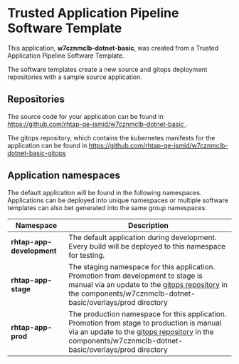 # Trusted Application Pipeline Software Template

This application, **w7cznmclb-dotnet-basic**, was created from a Trusted Application Pipeline Software Template.

The software templates create a new source and gitops deployment repositories with a sample source application. 

## Repositories

The source code for your application can be found in [https://github.com/rhtap-qe-jsmid/w7cznmclb-dotnet-basic ](https://github.com/rhtap-qe-jsmid/w7cznmclb-dotnet-basic ).
 
The gitops repository, which contains the kubernetes manifests for the application can be found in 
[https://github.com/rhtap-qe-jsmid/w7cznmclb-dotnet-basic-gitops ](https://github.com/rhtap-qe-jsmid/w7cznmclb-dotnet-basic-gitops ) 

## Application namespaces 

The default application will be found in the following namespaces. Applications can be deployed into unique namespaces or multiple software templates can also bet generated into the same group namespaces.  

|  Namespace   |  Description   |  
| -------- | -------- |   
| **rhtap-app-development** | The default application during development. Every build will be deployed to this namespace for testing. | 
| **rhtap-app-stage** | The staging namespace for this application. Promotion from development to stage is manual via an update to the [gitops repository](https://github.com/rhtap-qe-jsmid/w7cznmclb-dotnet-basic-gitops ) in the components/w7cznmclb-dotnet-basic/overlays/prod directory |  
| **rhtap-app-prod** | The production namespace for this application. Promotion from stage to production is manual via an update to the [gitops repository](https://github.com/rhtap-qe-jsmid/w7cznmclb-dotnet-basic-gitops ) in the components/w7cznmclb-dotnet-basic/overlays/prod directory | 